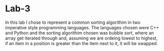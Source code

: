 # Lab-3
In this lab I chose to represent a common sorting algorithim in two imperative style programming languages. The languages chosen were C++ and Python and the sorting algorithim chosen was bubble sort, where an array get iterated through and, assuming we are ordeing lowest to highest, if an item in a position is greater than the item next to it, it will be swapped.
